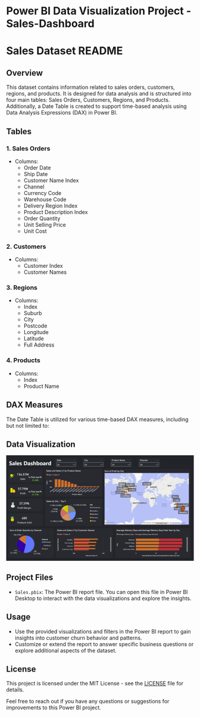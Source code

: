# Power BI Data Visualization Project - Sales-Dashboard

# Sales Dataset README

## Overview

This dataset contains information related to sales orders, customers, regions, and products. It is designed for data analysis and is structured into four main tables: Sales Orders, Customers, Regions, and Products. Additionally, a Date Table is created to support time-based analysis using Data Analysis Expressions (DAX) in Power BI.

## Tables

### 1. Sales Orders

- Columns:
  - Order Date
  - Ship Date
  - Customer Name Index
  - Channel
  - Currency Code
  - Warehouse Code
  - Delivery Region Index
  - Product Description Index
  - Order Quantity
  - Unit Selling Price
  - Unit Cost

### 2. Customers

- Columns:
  - Customer Index
  - Customer Names

### 3. Regions

- Columns:
  - Index
  - Suburb
  - City
  - Postcode
  - Longitude
  - Latitude
  - Full Address

### 4. Products

- Columns:
  - Index
  - Product Name

## DAX Measures

The Date Table is utilized for various time-based DAX measures, including but not limited to:

## Data Visualization

![Dashboard](img/dashboard.png)

## Project Files
- `Sales.pbix`: The Power BI report file. You can open this file in Power BI Desktop to interact with the data visualizations and explore the insights.


## Usage
- Use the provided visualizations and filters in the Power BI report to gain insights into customer churn behavior and patterns.
- Customize or extend the report to answer specific business questions or explore additional aspects of the dataset.

## License
This project is licensed under the MIT License - see the [LICENSE](LICENSE) file for details.

Feel free to reach out if you have any questions or suggestions for improvements to this Power BI project.

